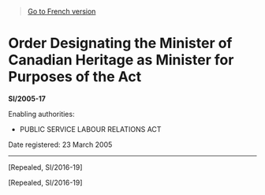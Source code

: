 > [Go to French version](/fr/Règlements/Textes%20réglementaires/2005/17.md)

# Order Designating the Minister of Canadian Heritage as Minister for Purposes of the Act

**SI/2005-17**

Enabling authorities: 
- PUBLIC SERVICE LABOUR RELATIONS ACT

Date registered: 23 March 2005

----------


[Repealed, SI/2016-19]

[Repealed, SI/2016-19]


